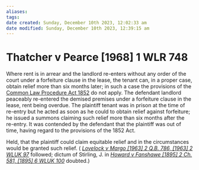 ```yaml
---
aliases: 
tags: 
date created: Sunday, December 10th 2023, 12:02:33 am
date modified: Sunday, December 10th 2023, 12:39:15 am
---
```


# Thatcher v Pearce [1968] 1 WLR 748

Where rent is in arrear and the landlord re-enters without any order of the court under a forfeiture clause in the lease, the tenant can, in a proper case, obtain relief more than six months later; in such a case the provisions of the [Common Law Procedure Act 1852](https://uk.westlaw.com/Document/I611D9D51E42311DAA7CF8F68F6EE57AB/View/FullText.html?originationContext=document&transitionType=DocumentItem&ppcid=56aaad934d7444f3966a0a0f6988883d&contextData=(sc.Default)) do not apply. The defendant landlord peaceably re-entered the demised premises under a forfeiture clause in the lease, rent being overdue. The plaintiff tenant was in prison at the time of re-entry but he acted as soon as he could to obtain relief against forfeiture; he issued a summons claiming such relief more than six months after the re-entry. It was contended by the defendant that the plaintiff was out of time, having regard to the provisions of the 1852 Act.

Held, that the plaintiff could claim equitable relief and in the circumstances would be granted such relief. ( _[Lovelock v Margo [1963] 2 Q.B. 786, [1963] 2 WLUK 97](https://uk.westlaw.com/Document/IE7D7D4B1E42711DA8FC2A0F0355337E9/View/FullText.html?originationContext=document&transitionType=DocumentItem&ppcid=56aaad934d7444f3966a0a0f6988883d&contextData=(sc.Default))_ followed; dictum of Stirling, J. in _[Howard v Fanshawe [1895] 2 Ch. 581, [1895] 6 WLUK 100](https://uk.westlaw.com/Document/IC3F5E320E42711DA8FC2A0F0355337E9/View/FullText.html?originationContext=document&transitionType=DocumentItem&ppcid=56aaad934d7444f3966a0a0f6988883d&contextData=(sc.Default))_ doubted.)
